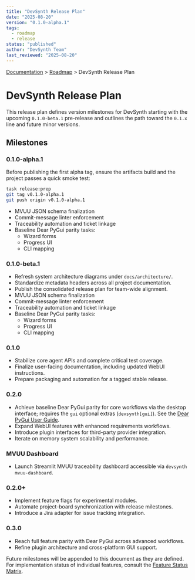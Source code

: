 ```yaml
---
title: "DevSynth Release Plan"
date: "2025-08-20"
version: "0.1.0-alpha.1"
tags:
  - roadmap
  - release
status: "published"
author: "DevSynth Team"
last_reviewed: "2025-08-20"
---
```


<div class="breadcrumbs">
<a href="../index.md">Documentation</a> &gt; <a href="index.md">Roadmap</a> &gt; DevSynth Release Plan
</div>

# DevSynth Release Plan

This release plan defines version milestones for DevSynth starting with the upcoming `0.1.0-beta.1` pre-release and outlines the path toward the `0.1.x` line and future minor versions.

## Milestones

### 0.1.0-alpha.1

Before publishing the first alpha tag, ensure the artifacts build and the
project passes a quick smoke test:

```bash
task release:prep
git tag v0.1.0-alpha.1
git push origin v0.1.0-alpha.1
```

- MVUU JSON schema finalization
- Commit-message linter enforcement
- Traceability automation and ticket linkage
- Baseline Dear PyGui parity tasks:
  - Wizard forms
  - Progress UI
  - CLI mapping

### 0.1.0-beta.1
- Refresh system architecture diagrams under `docs/architecture/`.
- Standardize metadata headers across all project documentation.
- Publish the consolidated release plan for team-wide alignment.
- MVUU JSON schema finalization
- Commit-message linter enforcement
- Traceability automation and ticket linkage
- Baseline Dear PyGui parity tasks:
  - Wizard forms
  - Progress UI
  - CLI mapping

### 0.1.0
- Stabilize core agent APIs and complete critical test coverage.
- Finalize user-facing documentation, including updated WebUI instructions.
- Prepare packaging and automation for a tagged stable release.

### 0.2.0
- Achieve baseline Dear PyGui parity for core workflows via the desktop interface; requires the `gui` optional extras (`devsynth[gui]`). See the [Dear PyGui User Guide](../user_guides/dearpygui.md).
- Expand WebUI features with enhanced requirements workflows.
- Introduce plugin interfaces for third-party provider integration.
- Iterate on memory system scalability and performance.

### MVUU Dashboard
- Launch Streamlit MVUU traceability dashboard accessible via `devsynth mvuu-dashboard`.

### 0.2.0+
- Implement feature flags for experimental modules.
- Automate project-board synchronization with release milestones.
- Introduce a Jira adapter for issue tracking integration.

### 0.3.0
- Reach full feature parity with Dear PyGui across advanced workflows.
- Refine plugin architecture and cross-platform GUI support.

Future milestones will be appended to this document as they are defined. For implementation status of individual features, consult the [Feature Status Matrix](../implementation/feature_status_matrix.md).
